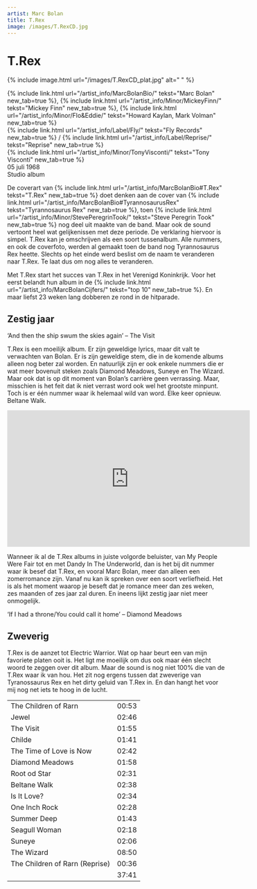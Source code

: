 ```yaml
---
artist: Marc Bolan
title: T.Rex
image: /images/T.RexCD.jpg
---
```


# T.Rex

{% include image.html url="/images/T.RexCD_plat.jpg" alt=" " %}

<span class="bio-cd">
{% include link.html url="/artist_info/MarcBolanBio/" tekst="Marc Bolan" new_tab=true %}, {% include link.html url="/artist_info/Minor/MickeyFinn/" tekst="Mickey Finn" new_tab=true %}, {% include link.html url="/artist_info/Minor/Flo&Eddie/" tekst="Howard Kaylan, Mark Volman" new_tab=true %}<br>
{% include link.html url="/artist_info/Label/Fly/" tekst="Fly Records" new_tab=true %} / {% include link.html url="/artist_info/Label/Reprise/" tekst="Reprise" new_tab=true %}<br>
{% include link.html url="/artist_info/Minor/TonyVisconti/" tekst="Tony Visconti" new_tab=true %}<br>
</span>
05 juli 1968<br>Studio album

De <span class="engels">coverart</span> van {% include link.html url="/artist_info/MarcBolanBio#T.Rex" tekst="T.Rex" new_tab=true %} doet denken aan de cover van {% include link.html url="/artist_info/MarcBolanBio#TyrannosaurusRex" tekst="Tyrannosaurus Rex" new_tab=true %}, toen {% include link.html url="/artist_info/Minor/StevePeregrinTook/" tekst="Steve Peregrin Took" new_tab=true %} nog deel uit maakte van de band. Maar ook de <span class="engels">sound</span> vertoont heel wat gelijkenissen met deze periode. De verklaring hiervoor is simpel. <span class="engels">T.Rex</span> kan je omschrijven als een soort tussenalbum. Alle nummers, en ook de coverfoto, werden al gemaakt toen de band nog Tyrannosaurus Rex heette. Slechts op het einde werd beslist om de naam te veranderen naar T.Rex. Te laat dus om nog alles te veranderen. 

Met <span class="engels">T.Rex</span> start het succes van T.Rex in het Verenigd Koninkrijk. Voor het eerst belandt hun album in de {% include link.html url="/artist_info/MarcBolanCijfers/" tekst="top 10" new_tab=true %}. En maar liefst 23 weken lang dobberen ze rond in de hitparade. 

## Zestig jaar

<div class="uitgelicht">‘And then the ship swum the skies again’ – The Visit</div>

<span class="engels">T.Rex</span> is een moeilijk album. Er zijn geweldige <span class="engels">lyrics</span>, maar dit valt te verwachten van Bolan. Er is zijn geweldige stem, die in de komende albums alleen nog beter zal worden. En natuurlijk zijn er ook enkele nummers die er wat meer bovenuit steken zoals <span class="engels">Diamond Meadows</span>, <span class="engels">Suneye</span> en <span class="engels">The Wizard</span>. Maar ook dat is op dit moment van Bolan’s carrière geen verrassing. Maar, misschien is het feit dat ik niet verrast word ook wel het grootste minpunt. Toch is er één nummer waar ik helemaal wild van word. Elke keer opnieuw. <span class="engels">Beltane Walk</span>.


<iframe width="560" height="315" src="https://www.youtube.com/embed/GAsWvd_sj7Q" frameborder="0" allowfullscreen></iframe>

Wanneer ik al de T.Rex albums in juiste volgorde beluister, van <span class="engels">My People Were Fair</span> tot en met <span class="engels">Dandy In The Underworld</span>, dan is het bij dit nummer waar ik besef dat T.Rex, en vooral Marc Bolan, meer dan alleen een zomerromance zijn. Vanaf nu kan ik spreken over een soort verliefheid. Het is als het moment waarop je beseft dat je romance meer dan zes weken, zes maanden of zes jaar zal duren. En ineens lijkt zestig jaar niet meer onmogelijk. 

<div class="uitgelicht">‘If I had a throne/You could call it home’ – Diamond Meadows</div>

## Zweverig

<span class="engels">T.Rex</span> is de aanzet tot <span class="engels">Electric Warrior</span>. Wat op haar beurt een van mijn favoriete platen ooit is. Het ligt me moeilijk om dus ook maar één slecht woord te zeggen over dit album. Maar de <span class="engels">sound</span> is nog niet 100% die van de T.Rex waar ik van hou. Het zit nog ergens tussen dat zweverige van Tyranossaurus Rex en het <span class="engels">dirty</span> geluid van T.Rex in. En dan hangt het voor mij nog net iets te hoog in de lucht. 
<div class="witregel"> </div>

<table>
	<tr>
		<td>The Children of Rarn</td>
		<td>00:53</td>
	</tr>
	<tr>
		<td>Jewel</td>
		<td>02:46</td>
	</tr>
	<tr>
		<td>The Visit</td>
		<td>01:55</td>
	</tr>
	<tr>
		<td>Childe</td>
		<td>01:41</td>
	</tr>
	<tr>
		<td>The Time of Love is Now</td>
		<td>02:42</td>
	</tr>
	<tr>
		<td>Diamond Meadows</td>
		<td>01:58</td>
	</tr>
	<tr>
		<td>Root od Star</td>
		<td>02:31</td>
	</tr>
	<tr>
		<td>Beltane Walk</td>
		<td>02:38</td>
	</tr>
	<tr>
		<td>Is It Love?</td>
		<td>02:34</td>
	</tr>
	<tr>
		<td>One Inch Rock</td>
		<td>02:28</td>
	</tr>
	<tr>
		<td>Summer Deep</td>
		<td>01:43</td>
	</tr>
	<tr>
		<td>Seagull Woman</td>
		<td>02:18</td>
	</tr>
	<tr>
		<td>Suneye</td>
		<td>02:06</td>
	</tr>
	<tr>
		<td>The Wizard</td>
		<td>08:50</td>
	</tr>
	<tr>
		<td>The Children of Rarn (Reprise)</td>
		<td>00:36</td>
	</tr>
	<tr>
		<td> </td>
		<td>37:41</td>
	</tr>
</table>
